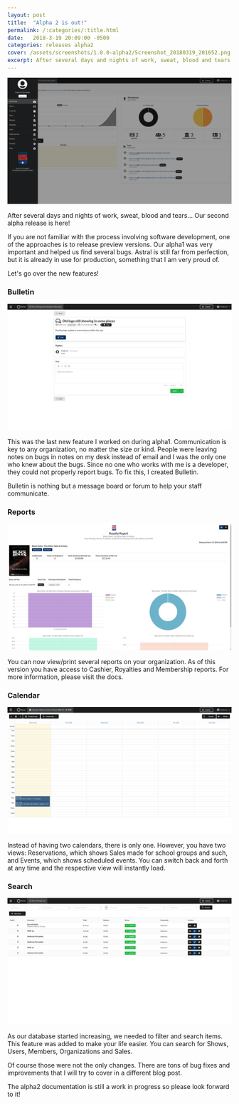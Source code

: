 ```yaml
---
layout: post
title:  "Alpha 2 is out!"
permalink: /:categories/:title.html
date:   2018-3-19 20:09:00 -0500
categories: releases alpha2
cover: /assets/screenshots/1.0.0-alpha2/Screenshot_20180319_201652.png
excerpt: After several days and nights of work, sweat, blood and tears... Our second alpha release is here!
---
```


<img src="/assets/screenshots/1.0.0-alpha2/Screenshot_20180319_201652.png" class="ui image" />

After several days and nights of work, sweat, blood and tears... Our second alpha release is here!

If you are not familiar with the process involving software development, one of the approaches is to release preview versions. Our alpha1 was very important and helped us find several bugs. Astral is still far from perfection, but it is already in use for production, something that I am very proud of.

Let's go over the new features!

### Bulletin

<img src="/assets/screenshots/1.0.0-alpha2/Screenshot_20180319_201549.png" class="ui image" />

This was the last new feature I worked on during alpha1. Communication is key to any organization, no matter the size or kind. People were leaving notes on bugs in notes on my desk instead of email and I was the only one who knew about the bugs. Since no one who works with me is a developer, they could not properly report bugs. To fix this, I created Bulletin.

Bulletin is nothing but a message board or forum to help your staff communicate.

### Reports

<img src="/assets/screenshots/1.0.0-alpha2/Screenshot_20180319_200524.png" class="ui image" />

You can now view/print several reports on your organization. As of this version you have access to Cashier, Royalties and Membership reports. For more information, please visit the docs.

###  Calendar

<img src="/assets/screenshots/1.0.0-alpha2/Screenshot_20180319_200127.png" class="ui image" />

Instead of having two calendars, there is only one. However, you have two views: Reservations, which shows Sales made for school groups and such, and Events, which shows scheduled events. You can switch back and forth at any time and the respective view will instantly load.

### Search

<img src="/assets/screenshots/1.0.0-alpha2/Screenshot_20180319_215918.png" class="ui image" />

As our database started increasing, we needed to filter and search items. This feature was added to make your life easier. You can search for Shows, Users, Members, Organizations and Sales.

Of course those were not the only changes. There are tons of bug fixes and improvements that I will try to cover in a different blog post.

The alpha2 documentation is still a work in progress so please look forward to it!
